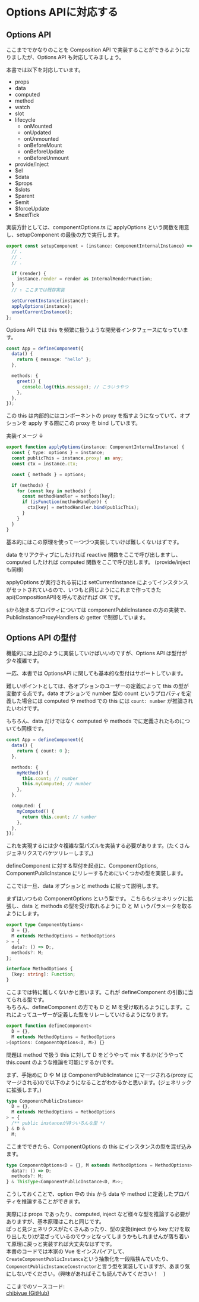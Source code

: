 # Options APIに対応する

## Options API

ここまででかなりのことを Composition API で実装することができるようになりましたが、Options API も対応してみましょう。

本書では以下を対応しています。

- props
- data
- computed
- method
- watch
- slot
- lifecycle
  - onMounted
  - onUpdated
  - onUnmounted
  - onBeforeMount
  - onBeforeUpdate
  - onBeforeUnmount
- provide/inject
- $el
- $data
- $props
- $slots
- $parent
- $emit
- $forceUpdate
- $nextTick

実装方針としては、componentOptions.ts に applyOptions という関数を用意し、setupComponent の最後の方で実行します。

```ts
export const setupComponent = (instance: ComponentInternalInstance) => {
  // .
  // .
  // .

  if (render) {
    instance.render = render as InternalRenderFunction;
  }
  // ↑ ここまでは既存実装

  setCurrentInstance(instance);
  applyOptions(instance);
  unsetCurrentInstance();
};
```

Options API では this を頻繁に扱うような開発者インタフェースになっています。

```ts
const App = defineComponent({
  data() {
    return { message: "hello" };
  },

  methods: {
    greet() {
      console.log(this.message); // こういうやつ
    },
  },
});
```

この this は内部的にはコンポーネントの proxy を指すようになっていて、オプションを apply する際にこの proxy を bind しています。

実装イメージ ↓

```ts
export function applyOptions(instance: ComponentInternalInstance) {
  const { type: options } = instance;
  const publicThis = instance.proxy! as any;
  const ctx = instance.ctx;

  const { methods } = options;

  if (methods) {
    for (const key in methods) {
      const methodHandler = methods[key];
      if (isFunction(methodHandler)) {
        ctx[key] = methodHandler.bind(publicThis);
      }
    }
  }
}
```

基本的にはこの原理を使って一つづつ実装していけば難しくないはずです。

data をリアクティブにしたければ reactive 関数をここで呼び出しますし、computed したければ computed 関数をここで呼び出します。 (provide/inject も同様)

applyOptions が実行される前には setCurrentInstance によってインスタンスがセットされているので、いつもと同じようにこれまで作ってきた api(CompositionAPI)を呼んであげれば OK です。

`$`から始まるプロパティについては componentPublicInstance の方の実装で、PublicInstanceProxyHandlers の getter で制御しています。

## Options API の型付

機能的には上記のように実装していけばいいのですが、Options API は型付が少々複雑です。

一応、本書では OptionsAPI に関しても基本的な型付はサポートしています。

難しいポイントとしては、各オプションのユーザーの定義によって this の型が変動する点です。data オプションで number 型の count というプロパティを定義した場合には computed や method での this には `count: number` が推論されたいわけです。

もちろん、data だけではなく computed や methods でに定義されたものについても同様です。

```ts
const App = defineComponent({
  data() {
    return { count: 0 };
  },

  methods: {
    myMethod() {
      this.count; // number
      this.myComputed; // number
    },
  },

  computed: {
    myComputed() {
      return this.count; // number
    },
  },
});
```

これを実現するには少々複雑な型パズルを実装する必要があります。(たくさんジェネリクスでバケツリレーします。)

defineComponent に対する型付を起点に、ComponentOptions, ComponentPublicInstance にリレーするためにいくつかの型を実装します。

ここでは一旦、data オプションと methods に絞って説明します。

まずはいつもの ComponentOptions という型です。
こちらもジェネリックに拡張し、data と methods の型を受け取れるように D と M いうパラメータを取るようにします。

```ts
export type ComponentOptions<
  D = {},
  M extends MethodOptions = MethodOptions
> = {
  data?: () => D;,
  methods?: M;
};

interface MethodOptions {
  [key: string]: Function;
}
```

ここまでは特に難しくないかと思います。これが defineComponent の引数に当てられる型です。  
もちろん、defineComponent の方でも D と M を受け取れるようにします。これによってユーザーが定義した型をリレーしていけるようになります。

```ts
export function defineComponent<
  D = {},
  M extends MethodOptions = MethodOptions
>(options: ComponentOptions<D, M>) {}
```

問題は method で扱う this に対して D をどうやって mix するか(どうやって this.count のような推論を可能にするか)です。

まず、手始めに D や M は ComponentPublicInstance にマージされる(proxy にマージされる)ので以下のようになることがわかるかと思います。(ジェネリックに拡張します。)

```ts
type ComponentPublicInstance<
  D = {},
  M extends MethodOptions = MethodOptions
> = {
  /** public instanceが持ついろんな型 */
} & D &
  M;
```

ここまでできたら、ComponentOptions の this にインスタンスの型を混ぜ込みます。

```ts
type ComponentOptions<D = {}, M extends MethodOptions = MethodOptions> = {
  data?: () => D;
  methods?: M;
} & ThisType<ComponentPublicInstance<D, M>>;
```

こうしておくことで、option 中の this から data や method に定義したプロパティを推論することができます。

実際には props であったり、computed, inject など様々な型を推論する必要がありますが、基本原理はこれと同じです。  
ぱっと見ジェネリクスがたくさんあったり、型の変換(inject から key だけを取り出したり)が混ざっているのでウッとなってしまうかもしれませんが落ち着いて原理に戻っと実装すれば大丈夫なはずです。  
本書のコードでは本家の Vue をインスパイアして、`CreateComponentPublicInstance`という抽象化を一段階挟んでいたり、`ComponentPublicInstanceConstructor`と言う型を実装していますが、あまり気にしないでください。(興味があればそこも読んでみてください！　)

ここまでのソースコード:  
[chibivue (GitHub)](https://github.com/Ubugeeei/chibivue/tree/main/book/impls/40_basic_component_system/070_options_api)
